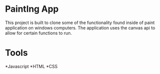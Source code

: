 # PaintIng App

This project is built to clone some of the functionality found inside of paint application on windows computers.
The application uses the canvas api to allow for certain functions to run.


# Tools
*Javascript
*HTML
*CSS
